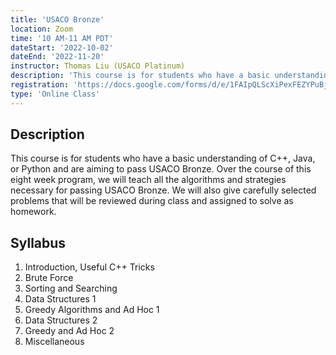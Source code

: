 ```yaml
---
title: 'USACO Bronze'
location: Zoom
time: '10 AM-11 AM PDT'
dateStart: '2022-10-02'
dateEnd: '2022-11-20'
instructor: Thomas Liu (USACO Platinum)
description: 'This course is for students who have a basic understanding of C++, Java, or Python and are aiming to pass USACO Bronze.'
registration: 'https://docs.google.com/forms/d/e/1FAIpQLScXiPexFEZYPuBjl0YQ_3mA1yWBNNBOw0JGZNlpX_PtWvGEbw/viewform'
type: 'Online Class'
---
```


## Description

This course is for students who have a basic understanding of C++, Java, or Python and are aiming to pass USACO Bronze. Over the course of this eight week program, we will teach all the algorithms and strategies necessary for passing USACO Bronze. We will also give carefully selected problems that will be reviewed during class and assigned to solve as homework.

## Syllabus

1. Introduction, Useful C++ Tricks
2. Brute Force
3. Sorting and Searching
4. Data Structures 1
5. Greedy Algorithms and Ad Hoc 1
6. Data Structures 2
7. Greedy and Ad Hoc 2
8. Miscellaneous
